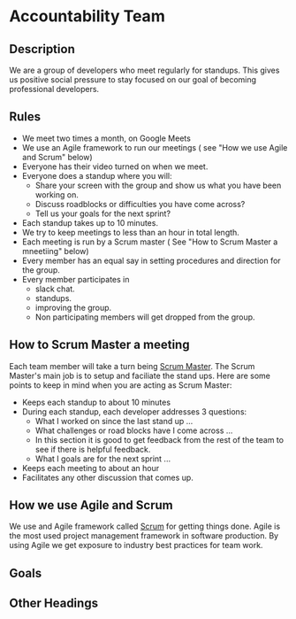 # Accountability Team 
## Description
We are a group of developers who meet regularly for standups. This gives us positive social pressure to stay focused on our goal of becoming professional developers.

## Rules
- We meet two times a month, on Google Meets
- We use an Agile framework to run our meetings ( see "How we use Agile and Scrum" below)
- Everyone has their video turned on when we meet.
- Everyone does a standup where you will:
  - Share your screen with the group and show us what you have been working on.
  - Discuss roadblocks or difficulties you have come across?
  - Tell us your goals for the next sprint?
- Each standup takes up to 10 minutes.
- We try to keep meetings to less than an hour in total length.
- Each meeting is run by a Scrum master ( See "How to Scrum Master a mneetiing" below)
- Every member has an equal say in setting procedures and direction for the group.
- Every member participates in
  - slack chat.
  - standups.
  - improving the group.
  - Non participating members will get dropped from the group.  

## How to Scrum Master a meeting
Each team member will take a turn being [Scrum Master](https://www.atlassian.com/agile/scrum/scrum-master).
The Scrum Master's main job is to setup and faciliate the stand ups. Here are some points to keep in mind when you are acting as Scrum Master:
-   Keeps each standup to about 10 minutes
-   During each standup, each developer addresses 3 questions:
    - What I worked on since the last stand up ...
    - What challenges or road blocks have I come across ...
     - In this section it is good to get feedback from the rest of the team to see if there is helpful feedback.
    - What I goals are for the next sprint ...
-   Keeps each meeting to about an hour
-   Facilitates any other discussion that comes up.


## How we use Agile and Scrum
We use and Agile framework called [Scrum](https://github.com/joaquinfox/accountability-team-manifest/blob/main/README.md) for getting things done. Agile is the most used project management framework in software production. By using Agile we get exposure to industry best practices for team work. 



## Goals

## Other Headings

